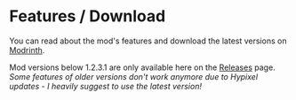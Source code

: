 # Features / Download

You can read about the mod's features and download the latest versions on [Modrinth](https://modrinth.com/mod/scatha-pro).

Mod versions below 1.2.3.1 are only available here on the [Releases](https://github.com/NamelessJu/Scatha-Pro/releases) page.   
_Some features of older versions don't work anymore due to Hypixel updates - I heavily suggest to use the latest version!_
